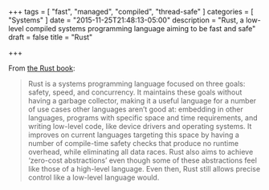 +++
tags = [ "fast", "managed", "compiled", "thread-safe" ]
categories = [ "Systems" ]
date = "2015-11-25T21:48:13-05:00"
description = "Rust, a low-level compiled systems programming language aiming to be fast and safe"
draft = false
title = "Rust"

+++

From [the Rust book](https://doc.rust-lang.org/stable/book/):

> Rust is a systems programming language focused on three goals: safety, speed, and concurrency. It maintains these goals without having a garbage collector, making it a useful language for a number of use cases other languages aren’t good at: embedding in other languages, programs with specific space and time requirements, and writing low-level code, like device drivers and operating systems. It improves on current languages targeting this space by having a number of compile-time safety checks that produce no runtime overhead, while eliminating all data races. Rust also aims to achieve ‘zero-cost abstractions’ even though some of these abstractions feel like those of a high-level language. Even then, Rust still allows precise control like a low-level language would.
